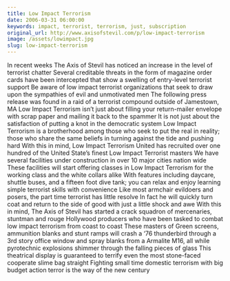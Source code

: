 ```yaml
---
title: Low Impact Terrorism
date: 2006-03-31 06:00:00
keywords: impact, terrorist, terrorism, just, subscription
original_url: http://www.axisofstevil.com/p/low-impact-terrorism
image: /assets/lowimpact.jpg
slug: low-impact-terrorism
---
```


In recent weeks The Axis of Stevil has noticed an increase in the level of terrorist chatter Several creditable threats in the form of magazine order cards have been intercepted that show a swelling of entry-level terrorist support Be aware of low impact terrorist organizations that seek to draw upon the sympathies of evil and unmotivated men The following press release was found in a raid of a terrorist compound outside of Jamestown, MA
Low Impact Terrorism isn’t just about filling your return-mailer envelope with scrap paper and mailing it back to the spammer It is not just about the satisfaction of putting a knot in the democratic system Low Impact Terrorism is a brotherhood among those who seek to put the real in reality; those who share the same beliefs in turning against the tide and pushing hard With this in mind, Low Impact Terrorism United has recruited over one hundred of the United State’s finest Low Impact Terrorist masters We have several facilities under construction in over 10 major cities nation wide These facilities will start offering classes in Low Impact Terrorism for the working class and the white collars alike With features including daycare, shuttle buses, and a fifteen foot dive tank; you can relax and enjoy learning simple terrorist skills with convenience
Like most armchair evildoers and posers, the part time terrorist has little resolve In fact he will quickly turn coat and return to the side of good with just a little shock and awe With this in mind, The Axis of Stevil has started a crack squadron of mercenaries, stuntman and rouge Hollywood producers who have been tasked to combat low impact terrorism from coast to coast These masters of Green screens, ammunition blanks and stunt ramps will crash a ‘76 thunderbird through a 3rd story office window and spray blanks from a Armalite M16, all while pyrotechnic explosions shimmer through the falling pieces of glass This theatrical display is guaranteed to terrify even the most stone-faced cooperate slime bag straight Fighting small time domestic terrorism with big budget action terror is the way of the new century

